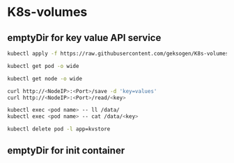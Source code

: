 # K8s-volumes

## emptyDir for key value API service

```bash
kubectl apply -f https://raw.githubusercontent.com/geksogen/K8s-volumes/master/emptyDir/kvstore.yaml
```

```bash
kubectl get pod -o wide
```

```bash
kubectl get node -o wide
```

```bash
curl http://<NodeIP>:<Port>/save -d 'key=values'
curl http://<NodeIP>:<Port>/read/<key>
```

```bash
kubectl exec <pod name> -- ll /data/
kubectl exec <pod name> -- cat /data/<key>
```

```bash
kubectl delete pod -l app=kvstore
```

## emptyDir for init container


